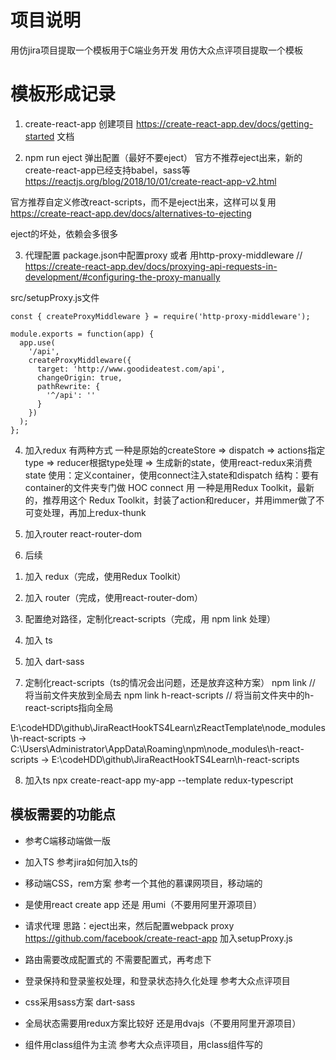 

# 项目说明

用仿jira项目提取一个模板用于C端业务开发
用仿大众点评项目提取一个模板


# 模板形成记录
1. create-react-app 创建项目
  https://create-react-app.dev/docs/getting-started 文档

2. npm run eject 弹出配置（最好不要eject）
  官方不推荐eject出来，新的create-react-app已经支持babel，sass等
  https://reactjs.org/blog/2018/10/01/create-react-app-v2.html

  官方推荐自定义修改react-scripts，而不是eject出来，这样可以复用
  https://create-react-app.dev/docs/alternatives-to-ejecting

  eject的坏处，依赖会多很多

3. 代理配置
  package.json中配置proxy
  或者
  用http-proxy-middleware
  // https://create-react-app.dev/docs/proxying-api-requests-in-development/#configuring-the-proxy-manually

  src/setupProxy.js文件
  ```
  const { createProxyMiddleware } = require('http-proxy-middleware');

  module.exports = function(app) {
    app.use(
      '/api',
      createProxyMiddleware({
        target: 'http://www.goodideatest.com/api',
        changeOrigin: true,
        pathRewrite: {
          '^/api': ''
        }
      })
    );
  };
  ```

4. 加入redux
  有两种方式
  一种是原始的createStore => dispatch => actions指定type => reducer根据type处理 => 生成新的state，使用react-redux来消费state
    使用：定义container，使用connect注入state和dispatch
    结构：要有container的文件夹专门做 HOC connect 用
  一种是用Redux Toolkit，最新的，推荐用这个
    Redux Toolkit，封装了action和reducer，并用immer做了不可变处理，再加上redux-thunk
    
5. 加入router
  react-router-dom



6. 后续
  1) 加入 redux（完成，使用Redux Toolkit）
  
  2) 加入 router（完成，使用react-router-dom）
  
  4) 配置绝对路径，定制化react-scripts（完成，用 npm link 处理）

  5) 加入 ts

  6) 加入 dart-sass
  

7. 定制化react-scripts（ts的情况会出问题，还是放弃这种方案）
  npm link // 将当前文件夹放到全局去
  npm link h-react-scripts // 将当前文件夹中的h-react-scripts指向全局

  E:\codeHDD\github\JiraReactHookTS4Learn\zReactTemplate\node_modules\h-react-scripts -> C:\Users\Administrator\AppData\Roaming\npm\node_modules\h-react-scripts -> E:\codeHDD\github\JiraReactHookTS4Learn\h-react-scripts
  

8. 加入ts
  npx create-react-app my-app --template redux-typescript







## 模板需要的功能点

* 参考C端移动端做一版

* 加入TS
  参考jira如何加入ts的

* 移动端CSS，rem方案
  参考一个其他的慕课网项目，移动端的

* 是使用react create app 还是 用umi（不要用阿里开源项目）

* 请求代理
  思路：eject出来，然后配置webpack proxy
  https://github.com/facebook/create-react-app
  加入setupProxy.js

* 路由需要改成配置式的
  不需要配置式，再考虑下

* 登录保持和登录鉴权处理，和登录状态持久化处理
  参考大众点评项目

* css采用sass方案
  dart-sass

* 全局状态需要用redux方案比较好
  还是用dvajs（不要用阿里开源项目）

* 组件用class组件为主流
  参考大众点评项目，用class组件写的

